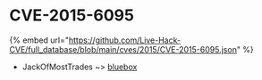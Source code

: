 # CVE-2015-6095
{% embed url="https://github.com/Live-Hack-CVE/full_database/blob/main/cves/2015/CVE-2015-6095.json" %}

* JackOfMostTrades ~> [bluebox](https://www.alice-snow.ru/2015/database/cve-2015-6095/bluebox-jackofmosttrades)